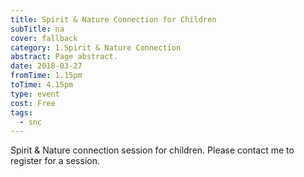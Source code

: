 ```yaml
---
title: Spirit & Nature Connection for Children
subTitle: na
cover: fallback
category: 1.Spirit & Nature Connection
abstract: Page abstract.
date: 2018-03-27
fromTime: 1.15pm
toTime: 4.15pm
type: event
cost: Free
tags:
  - snc
---
```


Spirit & Nature connection session for children. Please contact me to register for a session.

